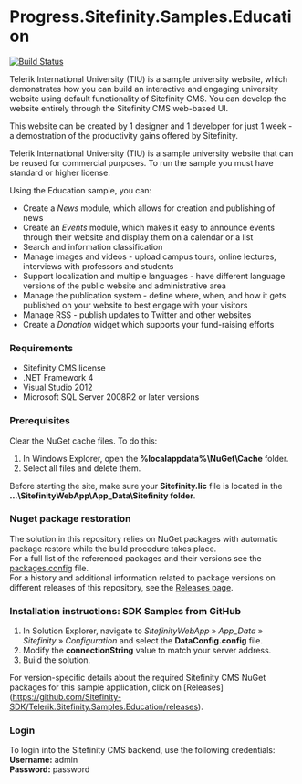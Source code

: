 Progress.Sitefinity.Samples.Education
====================================

[![Build Status](http://sdk-jenkins-ci.cloudapp.net/buildStatus/icon?job=Telerik.Sitefinity.Samples.Education.CI)](http://sdk-jenkins-ci.cloudapp.net/job/Telerik.Sitefinity.Samples.Education.CI/)

Telerik International University (TIU) is a sample university website, which demonstrates how you can build an interactive and engaging university website using default functionality of Sitefinity CMS. You can develop the website entirely through the Sitefinity CMS web-based UI. 

This website can be created by 1 designer and 1 developer for just 1 week - a demostration of the productivity gains offered by Sitefinity. 

Telerik International University (TIU) is a sample university website that can be reused for commercial purposes. To run the sample you must have standard or higher license. 

Using the Education sample, you can:

* Create a _News_ module, which allows for creation and publishing of news 
* Create an _Events_ module, which makes it easy to announce events through their website and display them on a calendar or a list
* Search and information classification 
* Manage images and videos - upload campus tours, online lectures, interviews with professors and students 
* Support localization and multiple languages - have different language versions of the public website and administrative area 
* Manage the publication system - define where, when, and how it gets published on your website to best engage with your visitors 
* Manage RSS - publish updates to Twitter and other websites
* Create a _Donation_ widget which supports your fund-raising efforts


### Requirements

* Sitefinity CMS license
* .NET Framework 4
* Visual Studio 2012
* Microsoft SQL Server 2008R2 or later versions

### Prerequisites

Clear the NuGet cache files. To do this:

1. In Windows Explorer, open the **%localappdata%\NuGet\Cache** folder.
2. Select all files and delete them.

Before starting the site, make sure your **Sitefinity.lic** file is located in the **...\SitefinityWebApp\App_Data\Sitefinity folder**.

### Nuget package restoration
The solution in this repository relies on NuGet packages with automatic package restore while the build procedure takes place.   
For a full list of the referenced packages and their versions see the [packages.config](https://github.com/Sitefinity-SDK/Telerik.Sitefinity.Samples.Education/blob/master/SitefinityWebApp/packages.config) file.    
For a history and additional information related to package versions on different releases of this repository, see the [Releases page](https://github.com/Sitefinity-SDK/Telerik.Sitefinity.Samples.Education/releases).    


### Installation instructions: SDK Samples from GitHub


1. In Solution Explorer, navigate to _SitefinityWebApp_ » *App_Data* » _Sitefinity_ » _Configuration_ and select the **DataConfig.config** file. 
2. Modify the **connectionString** value to match your server address.
3. Build the solution.

For version-specific details about the required Sitefinity CMS NuGet packages for this sample application, click on [Releases] (https://github.com/Sitefinity-SDK/Telerik.Sitefinity.Samples.Education/releases).

### Login

To login into the Sitefinity CMS backend, use the following credentials:  
**Username:** admin   
**Password:** password

